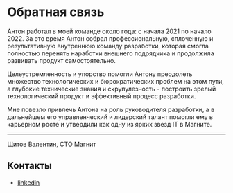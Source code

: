 # Обратная связь
Антон работал в моей команде около года: с начала 2021 по начало 2022. За это время Антон собрал профессиональную, сплоченную и результативную внутреннюю команду разработки, которая смогла полностью перенять наработки внешнего подрядчика и продолжила развивать продукт самостоятельно.

Целеустремленность и упорство помогли Антону преодолеть множество технологических и бюрократических проблем на этом пути, а глубокие технические знания и скрупулезность - построить зрелый технологический продукт и эффективный процесс разработки.

Мне повезло привлечь Антона на роль руководителя разработки, а в дальнейшем его управленческий и лидерский талант помогли ему в карьерном росте и утвердили как одну из ярких звезд IT в Магните.

---

Щитов Валентин, СТО Магнит

## Контакты
- [linkedin](https://www.linkedin.com/in/valentin-schitov-25993814/)
